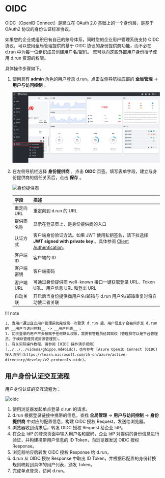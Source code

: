 # OIDC

OIDC（OpenID Connect）是建立在 OAuth 2.0 基础上的一个身份层，是基于 OAuth2 协议的身份认证标准协议。

如果您的企业或组织已有自己的账号体系，同时您的企业用户管理系统支持 OIDC 协议，可以使用全局管理提供的基于 OIDC 协议的身份提供商功能，而不必在 d.run 中为每一位组织成员创建用户名/密码。
您可以向这些外部用户身份授予使用 d.run 资源的权限。

具体操作步骤如下。

1. 使用具有 __admin__ 角色的用户登录 d.run。点击左侧导航栏底部的 __全局管理__ -> __用户与访问控制__ 。

    ![全局管理](../../images/access.png)

2. 在左侧导航栏选择 __身份提供商__ ，点击 __OIDC__ 页签。填写表单字段，建立与身份提供商的信任关系后，点击 __保存__ 。

    ![身份提供商](https://docs.daocloud.io/daocloud-docs-images/docs/zh/docs/ghippo/images/oidc02.png)

    | 字段       | 描述                                                         |
    | ---------- | ------------------------------------------------------------ |
    | 重定向 URL | 重定向到 d.run 的 URL                                      |
    | 提供商名称 | 显示在登录页上，是身份提供商的入口                           |
    | 认证方式   | 客户端身份验证方法。如果 JWT 使用私钥签名，请下拉选择 __JWT signed with private key__ 。具体参阅 [Client Authentication](https://openid.net/specs/openid-connect-core-1_0.html#ClientAuthentication)。 |
    | 客户端 ID  | 客户端的 ID                                                  |
    | 客户端密钥 | 客户端密码                                                   |
    | 客户端 URL | 可通过身份提供商 well-known 接口一键获取登录 URL、Token URL、用户信息 URL 和登出 URL |
    | 自动关联   | 开启后当身份提供商用户名/邮箱与 d.run 用户名/邮箱重复时将自动使二者关联 |

!!! note

    1. 当用户通过企业用户管理系统完成第一次登录 d.run 后，用户信息才会被同步至 d.run 的 __用户与访问控制__ -> __用户列表__ 。
    1. 初次登录的用户不会被赋予任何默认权限，需要有管理员给其赋权（管理员可以是平台管理员、子模块管理员或资源管理员）。
    1. 有关实际操作教程，请参阅 [OIDC 操作演示视频](../../../videos/ghippo.md#oidc)，也可参考 [Azure OpenID Connect (OIDC) 接入流程](https://learn.microsoft.com/zh-cn/azure/active-directory/develop/v2-protocols-oidc)。

## 用户身份认证交互流程

用户身份认证的交互流程为：

![oidc](https://docs.daocloud.io/daocloud-docs-images/docs/ghippo/images/oidc01.png)

1. 使用浏览器发起单点登录 d.run 的请求。
1. d.run 根据登录链接中携带的信息，查找 __全局管理__ -> __用户与访问控制__ -> __身份提供商__ 中对应的配置信息，构建 OIDC 授权 Request，发送给浏览器。
1. 浏览器收到请求后，转发 OIDC 授权 Request 给企业 IdP。
1. 在企业 IdP 的登录页面中输入用户名和密码，企业 IdP 对提供的身份信息进行验证，并构建携带用户信息的 ID Token，向浏览器发送 OIDC 授权 Response。
1. 浏览器响应后转发 OIDC 授权 Response 给 d.run。
1. d.run 从 OIDC 授权 Response 中取出 ID Token，并根据已配置的身份转换规则映射到具体的用户列表，颁发 Token。
1. 完成单点登录，访问 d.run。
